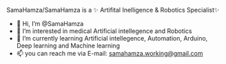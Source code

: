 SamaHamza/SamaHamza is a ✨ Artifital Inelligence & Robotics Specialist✨ 


- 👋 Hi, I’m @SamaHamza
- 👀 I’m interested in medical Artificial intellegence and Robotics
- 🌱 I’m currently learning Artificial intellegence, Automation, Arduino, Deep learning and Machine learning
- 📫 you can reach me via E-mail: samahamza.working@gmail.com
